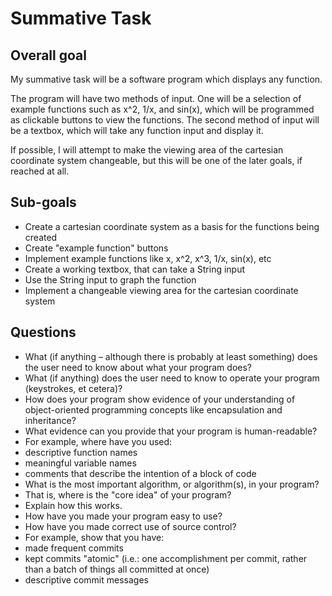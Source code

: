 # Summative Task

## Overall goal

My summative task will be a software program which displays any function.

The program will have two methods of input. One will be a selection of example functions such as x^2, 1/x, and sin(x), which will be programmed as clickable buttons to view the functions. The second method of input will be a textbox, which will take any function input and display it.

If possible, I will attempt to make the viewing area of the cartesian coordinate system changeable, but this will be one of the later goals, if reached at all.

## Sub-goals

* Create a cartesian coordinate system as a basis for the functions being created
* Create "example function" buttons
* Implement example functions like x, x^2, x^3, 1/x, sin(x), etc
* Create a working textbox, that can take a String input
* Use the String input to graph the function
* Implement a changeable viewing area for the cartesian coordinate system

## Questions

* What (if anything – although there is probably at least something) does the user need to know about what your program does?
* What (if anything) does the user need to know to operate your program (keystrokes, et cetera)?
* How does your program show evidence of your understanding of object-oriented programming concepts like encapsulation and inheritance?
* What evidence can you provide that your program is human-readable?
* For example, where have you used:
* descriptive function names
* meaningful variable names
* comments that describe the intention of a block of code
* What is the most important algorithm, or algorithm(s), in your program?
* That is, where is the "core idea" of your program?
* Explain how this works.
* How have you made your program easy to use?
* How have you made correct use of source control?
* For example, show that you have:
* made frequent commits
* kept commits "atomic" (i.e.: one accomplishment per commit, rather than a batch of things all committed at once)
* descriptive commit messages
